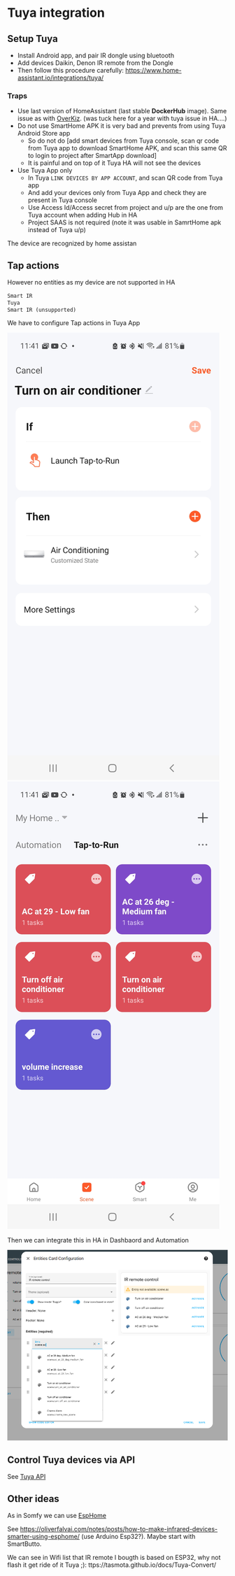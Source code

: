 # Tuya integration 


## Setup Tuya 

- Install Android app, and pair IR dongle using bluetooth 
- Add devices Daikin, Denon IR remote from the Dongle
- Then follow this procedure carefully: https://www.home-assistant.io/integrations/tuya/


### Traps

- Use last version of HomeAssistant (last stable **DockerHub** image). Same issue as with [OverKiz](../Tahoma/tahoma-integration.md#use-overkiz-api-and-ha-integration). (was tuck here for a year with tuya issue in HA....)
- Do not use SmartHome APK it is very bad and prevents from using Tuya Android Store app
    - So do not do  [add smart devices from Tuya console, scan qr code from Tuya app to download SmartHome APK, and scan this same QR to login to project after SmartApp download]
    - It is painful and on top of it Tuya HA will not see the devices 
- Use Tuya App only 
    - In Tuya `LINK DEVICES BY APP ACCOUNT`, and scan QR code from Tuya app
    - And add your devices only from Tuya App and check they are present in Tuya console
    - Use Access Id/Access secret from project and  u/p are the one from Tuya account when adding Hub in HA
    - Project SAAS is not required (note it was usable in SamrtHome apk instead of Tuya u/p)


The device are recognized by home assistan

## Tap actions

However no entities as my device are not supported in HA

````
Smart IR
Tuya
Smart IR (unsupported)
````

We have to configure Tap actions in Tuya App


![](./media/Screenshot_20230814-234116_Tuya%20Smart.jpg)
![](./media/Screenshot_20230814-234106_Tuya%20Smart.jpg)


Then we can integrate this in HA in Dashbaord and Automation

![](./media/ac-in-ha.PNG)


<!-- here -->
## Control Tuya devices via API

See [Tuya API](./tuya-api.md)


## Other ideas

As in Somfy we can use [EspHome](./../Tahoma/tahoma-integration.md#next-ideas)

See https://oliverfalvai.com/notes/posts/how-to-make-infrared-devices-smarter-using-esphome/ (use Arduino Esp32?). Maybe start with SmartButto.

We can see in Wifi list that IR remote I bougth is based on ESP32, why not flash it get ride of it Tuya ;): ttps://tasmota.github.io/docs/Tuya-Convert/

<!-- sufficient link ok -->